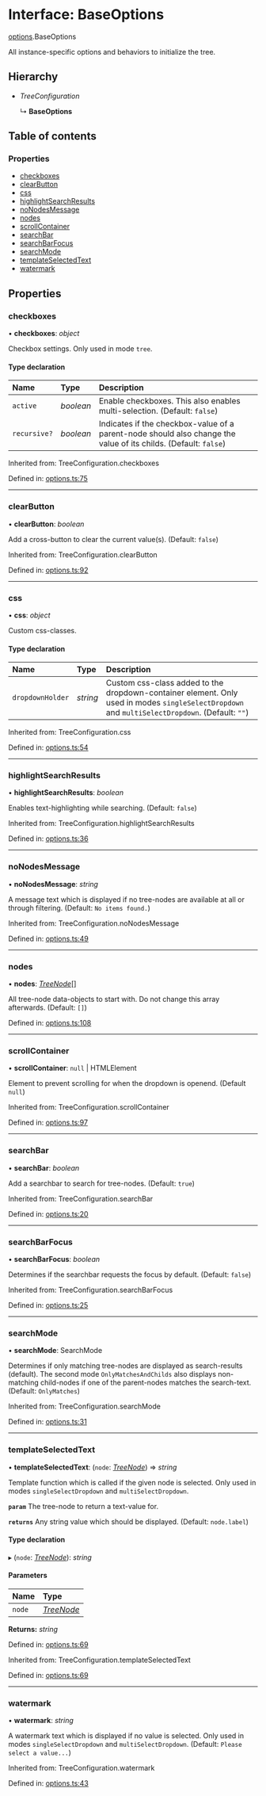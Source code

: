 # Interface: BaseOptions

[options](../modules/options.md).BaseOptions

All instance-specific options and behaviors to initialize the tree.

## Hierarchy

- *TreeConfiguration*

  ↳ **BaseOptions**

## Table of contents

### Properties

- [checkboxes](options.baseoptions.md#checkboxes)
- [clearButton](options.baseoptions.md#clearbutton)
- [css](options.baseoptions.md#css)
- [highlightSearchResults](options.baseoptions.md#highlightsearchresults)
- [noNodesMessage](options.baseoptions.md#nonodesmessage)
- [nodes](options.baseoptions.md#nodes)
- [scrollContainer](options.baseoptions.md#scrollcontainer)
- [searchBar](options.baseoptions.md#searchbar)
- [searchBarFocus](options.baseoptions.md#searchbarfocus)
- [searchMode](options.baseoptions.md#searchmode)
- [templateSelectedText](options.baseoptions.md#templateselectedtext)
- [watermark](options.baseoptions.md#watermark)

## Properties

### checkboxes

• **checkboxes**: *object*

Checkbox settings.
Only used in mode `tree`.

#### Type declaration

| Name | Type | Description |
| :------ | :------ | :------ |
| `active` | *boolean* | Enable checkboxes. This also enables multi-selection. (Default: `false`) |
| `recursive?` | *boolean* | Indicates if the checkbox-value of a parent-node should also change the value of its childs. (Default: `false`) |

Inherited from: TreeConfiguration.checkboxes

Defined in: [options.ts:75](https://github.com/ckotzbauer/simple-tree-component/blob/9a79c13/src/types/options.ts#L75)

___

### clearButton

• **clearButton**: *boolean*

Add a cross-button to clear the current value(s). (Default: `false`)

Inherited from: TreeConfiguration.clearButton

Defined in: [options.ts:92](https://github.com/ckotzbauer/simple-tree-component/blob/9a79c13/src/types/options.ts#L92)

___

### css

• **css**: *object*

Custom css-classes.

#### Type declaration

| Name | Type | Description |
| :------ | :------ | :------ |
| `dropdownHolder` | *string* | Custom css-class added to the dropdown-container element. Only used in modes `singleSelectDropdown` and `multiSelectDropdown`. (Default: `""`) |

Inherited from: TreeConfiguration.css

Defined in: [options.ts:54](https://github.com/ckotzbauer/simple-tree-component/blob/9a79c13/src/types/options.ts#L54)

___

### highlightSearchResults

• **highlightSearchResults**: *boolean*

Enables text-highlighting while searching. (Default: `false`)

Inherited from: TreeConfiguration.highlightSearchResults

Defined in: [options.ts:36](https://github.com/ckotzbauer/simple-tree-component/blob/9a79c13/src/types/options.ts#L36)

___

### noNodesMessage

• **noNodesMessage**: *string*

A message text which is displayed if no tree-nodes are available at all or through filtering.
(Default: `No items found.`)

Inherited from: TreeConfiguration.noNodesMessage

Defined in: [options.ts:49](https://github.com/ckotzbauer/simple-tree-component/blob/9a79c13/src/types/options.ts#L49)

___

### nodes

• **nodes**: [*TreeNode*](tree_node.treenode.md)[]

All tree-node data-objects to start with. Do not change this array afterwards.
(Default: `[]`)

Defined in: [options.ts:108](https://github.com/ckotzbauer/simple-tree-component/blob/9a79c13/src/types/options.ts#L108)

___

### scrollContainer

• **scrollContainer**: ``null`` \| HTMLElement

Element to prevent scrolling for when the dropdown is openend. (Default `null`)

Inherited from: TreeConfiguration.scrollContainer

Defined in: [options.ts:97](https://github.com/ckotzbauer/simple-tree-component/blob/9a79c13/src/types/options.ts#L97)

___

### searchBar

• **searchBar**: *boolean*

Add a searchbar to search for tree-nodes. (Default: `true`)

Inherited from: TreeConfiguration.searchBar

Defined in: [options.ts:20](https://github.com/ckotzbauer/simple-tree-component/blob/9a79c13/src/types/options.ts#L20)

___

### searchBarFocus

• **searchBarFocus**: *boolean*

Determines if the searchbar requests the focus by default. (Default: `false`)

Inherited from: TreeConfiguration.searchBarFocus

Defined in: [options.ts:25](https://github.com/ckotzbauer/simple-tree-component/blob/9a79c13/src/types/options.ts#L25)

___

### searchMode

• **searchMode**: SearchMode

Determines if only matching tree-nodes are displayed as search-results (default). The second mode `OnlyMatchesAndChilds`
also displays non-matching child-nodes if one of the parent-nodes matches the search-text. (Default: `OnlyMatches`)

Inherited from: TreeConfiguration.searchMode

Defined in: [options.ts:31](https://github.com/ckotzbauer/simple-tree-component/blob/9a79c13/src/types/options.ts#L31)

___

### templateSelectedText

• **templateSelectedText**: (`node`: [*TreeNode*](tree_node.treenode.md)) => *string*

Template function which is called if the given node is selected.
Only used in modes `singleSelectDropdown` and `multiSelectDropdown`.

**`param`** The tree-node to return a text-value for.

**`returns`** Any string value which should be displayed. (Default: `node.label`)

#### Type declaration

▸ (`node`: [*TreeNode*](tree_node.treenode.md)): *string*

#### Parameters

| Name | Type |
| :------ | :------ |
| `node` | [*TreeNode*](tree_node.treenode.md) |

**Returns:** *string*

Defined in: [options.ts:69](https://github.com/ckotzbauer/simple-tree-component/blob/9a79c13/src/types/options.ts#L69)

Inherited from: TreeConfiguration.templateSelectedText

Defined in: [options.ts:69](https://github.com/ckotzbauer/simple-tree-component/blob/9a79c13/src/types/options.ts#L69)

___

### watermark

• **watermark**: *string*

A watermark text which is displayed if no value is selected.
Only used in modes `singleSelectDropdown` and `multiSelectDropdown`.
(Default: `Please select a value...`)

Inherited from: TreeConfiguration.watermark

Defined in: [options.ts:43](https://github.com/ckotzbauer/simple-tree-component/blob/9a79c13/src/types/options.ts#L43)
